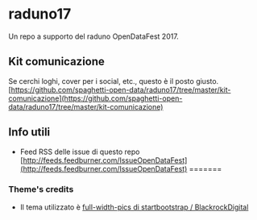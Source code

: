 # raduno17
Un repo a supporto del raduno OpenDataFest 2017.

## Kit comunicazione
Se cerchi loghi, cover per i social, etc., questo è il posto giusto.
[https://github.com/spaghetti-open-data/raduno17/tree/master/kit-comunicazione](https://github.com/spaghetti-open-data/raduno17/tree/master/kit-comunicazione)


## Info utili

- Feed RSS delle issue di questo repo [http://feeds.feedburner.com/IssueOpenDataFest](http://feeds.feedburner.com/IssueOpenDataFest)
=======

### Theme's credits

- Il tema utilizzato è [full-width-pics di startbootstrap / BlackrockDigital](https://github.com/BlackrockDigital/startbootstrap-full-width-pics/)
